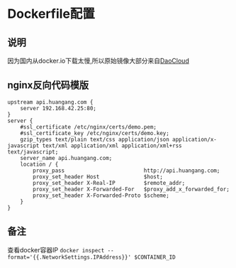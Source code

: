 # Dockerfile配置

## 说明
因为国内从docker.io下载太慢,所以原始镜像大部分来自[DaoCloud](https://www.daocloud.io/)

## nginx反向代码模版
```
upstream api.huangang.com {    
    server 192.168.42.25:80;    
}     
server {     
    #ssl_certificate /etc/nginx/certs/demo.pem;      
    #ssl_certificate_key /etc/nginx/certs/demo.key;      
    gzip_types text/plain text/css application/json application/x-javascript text/xml application/xml application/xml+rss text/javascript;     
    server_name api.huangang.com;     
    location / {
        proxy_pass                         http://api.huangang.com;    
        proxy_set_header Host              $host;    
        proxy_set_header X-Real-IP         $remote_addr;     
        proxy_set_header X-Forwarded-For   $proxy_add_x_forwarded_for;    
        proxy_set_header X-Forwarded-Proto $scheme;      
    }    
}   
```
## 备注
查看docker容器IP `docker inspect --format='{{.NetworkSettings.IPAddress}}' $CONTAINER_ID`

